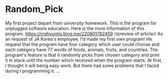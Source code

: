 # Random_Pick
My first project depart from university homework.
This is the program for unplugged software education.
Here is the more information of this program.
https://inghyunho.blog.me/220801792459
//preview of article//
As an request of JA Korea's employee, I'd made my first own program! He request that the program have four category which user could choose and each category have 77 words of foods, animals, fruits, and countries. The program's feature is that it randomly picks from chosen category and print it in stack until the number which received when the program starts. At first, I thought it will being easy work. But there had some problems that I faced during I programming it.
...
